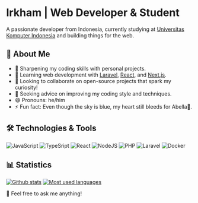 # Irkham | Web Developer & Student

A passionate developer from Indonesia, currently studying at [Universitas Komputer Indonesia](https://unikom.ac.id/) and building things for the web.

## 🚀 About Me

- 🔭 Sharpening my coding skills with personal projects.
- 🌱 Learning web development with [Laravel](https://laravel.com/), [React](https://react.dev/), and [Next.js](https://nextjs.org/).
- 👯 Looking to collaborate on open-source projects that spark my curiosity!
- 🤔 Seeking advice on improving my coding style and techniques.
- 😄 Pronouns: he/him
- ⚡ Fun fact: Even though the sky is blue, my heart still bleeds for Abella🤟.

## 🛠️ Technologies & Tools

![JavaScript](https://img.shields.io/badge/Code-JavaScript-informational?style=flat&color=informational&logo=javascript)
![TypeSript](https://img.shields.io/badge/Code-TypeScript-informational?style=flat&color=informational&logo=typescript)
![React](https://img.shields.io/badge/Code-React-informational?style=flat&color=informational&logo=react)
![NodeJS](https://img.shields.io/badge/Code-Node-informational?style=flat&color=informational&logo=node\.js)
![PHP](https://img.shields.io/badge/Code-PHP-informational?style=flat&color=informational&logo=php)
![Laravel](https://img.shields.io/badge/Code-Laravel-informational?style=flat&color=informational&logo=laravel)
![Docker](https://img.shields.io/badge/Tool-Docker-informational?style=flat&color=warning&logo=docker)

## 📊 Statistics

[![Github stats](https://github-readme-stats.vercel.app/api?username=nirwanadoteth&custom_title=Github%20Stats&show_icons=true&theme=tokyonight&bg_color=00000000&count_private=true)](https://github.com/anuraghazra/github-readme-stats)
[![Most used languages](https://github-readme-stats.vercel.app/api/top-langs?username=nirwanadoteth&hide_title=false&hide_progress=true&langs_count=10&show_icons=true&theme=tokyonight&bg_color=00000000&count_private=true&exclude_repo=kernel_xiaomi_vayu)](https://github.com/anuraghazra/github-readme-stats)

💬 Feel free to ask me anything!
